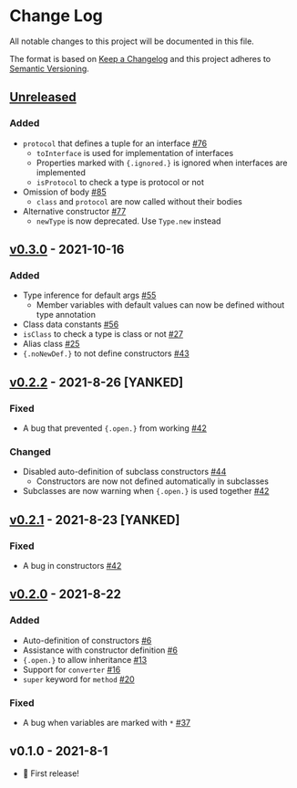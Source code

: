 # Change Log
All notable changes to this project will be documented in this file.

The format is based on [Keep a Changelog](http://keepachangelog.com/)
and this project adheres to [Semantic Versioning](http://semver.org/).

## [Unreleased]
### Added
- `protocol` that defines a tuple for an interface [#76](https://github.com/Glasses-Neo/OOlib/issues/76)
  - `toInterface` is used for implementation of interfaces
  - Properties marked with `{.ignored.}` is ignored when interfaces are implemented
  - `isProtocol` to check a type is protocol or not
- Omission of body [#85](https://github.com/Glasses-Neo/OOlib/issues/85)
  - `class` and `protocol` are now called without their bodies
- Alternative constructor [#77](https://github.com/Glasses-Neo/OOlib/issues/77)
  - `newType` is now deprecated. Use `Type.new` instead

## [v0.3.0] - 2021-10-16
### Added
- Type inference for default args [#55](https://github.com/Glasses-Neo/OOlib/pull/55)
  - Member variables with default values can now be defined without type annotation
- Class data constants [#56](https://github.com/Glasses-Neo/OOlib/issues/56)
- `isClass` to check a type is class or not [#27](https://github.com/Glasses-Neo/OOlib/issues/27)
- Alias class [#25](https://github.com/Glasses-Neo/OOlib/issues/25)
- `{.noNewDef.}` to not define constructors [#43](https://github.com/Glasses-Neo/OOlib/issues/43)

## [v0.2.2] - 2021-8-26 [YANKED]
### Fixed
- A bug that prevented `{.open.}` from working [#42](https://github.com/Glasses-Neo/OOlib/issues/42)

### Changed
- Disabled auto-definition of subclass constructors [#44](https://github.com/Glasses-Neo/OOlib/issues/44)
  - Constructors are now not defined automatically in subclasses
- Subclasses are now warning when `{.open.}` is used together [#42](https://github.com/Glasses-Neo/OOlib/issues/42)

## [v0.2.1] - 2021-8-23 [YANKED]
### Fixed
- A bug in constructors [#42](https://github.com/Glasses-Neo/OOlib/issues/45)

## [v0.2.0] - 2021-8-22
### Added
- Auto-definition of constructors [#6](https://github.com/Glasses-Neo/OOlib/issues/6)
- Assistance with constructor definition [#6](https://github.com/Glasses-Neo/OOlib/issues/)
- `{.open.}` to allow inheritance [#13](https://github.com/Glasses-Neo/OOlib/issues/13)
- Support for `converter` [#16](https://github.com/Glasses-Neo/OOlib/issues/16)
- `super` keyword for `method` [#20](https://github.com/Glasses-Neo/OOlib/issues/20)

### Fixed
- A bug when variables are marked with `*` [#37](https://github.com/Glasses-Neo/OOlib/issues/37)
## v0.1.0 - 2021-8-1
- 🎉 First release!

[Unreleased]: https://github.com/Glasses-Neo/OOlib/compare/5a1e429ea80d9dedc482d918f991140116699dc1...HEAD
[v0.3.0]: https://github.com/Glasses-Neo/OOlib/compare/b2478d904a1644509f0f86b921e6f0f8caf747cf...5a1e429ea80d9dedc482d918f991140116699dc1
[v0.2.2]: https://github.com/Glasses-Neo/OOlib/compare/b33007b4598a58e587eb71d9e991e1af56affa24...b2478d904a1644509f0f86b921e6f0f8caf747cf
[v0.2.1]: https://github.com/Glasses-Neo/OOlib/compare/743a473841f7efdb41652678fe8a224cdbb7b5b4...b33007b4598a58e587eb71d9e991e1af56affa24
[v0.2.0]: https://github.com/Glasses-Neo/OOlib/compare/5a1a0d2aadcbd30d723951d1b8418a653c86bf65...743a473841f7efdb41652678fe8a224cdbb7b5b4
